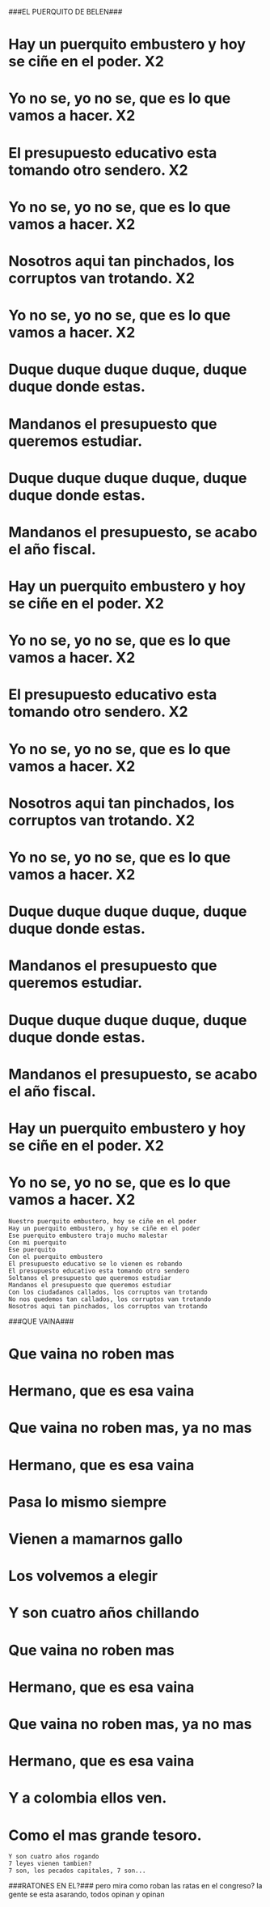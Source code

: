 <!--inicia EL BURRITO DE BELEN-->
###EL PUERQUITO DE BELEN###

# Hay un puerquito embustero y hoy se ciñe en el poder. X2
# Yo no se, yo no se, que es lo que vamos a hacer. X2
# El presupuesto educativo esta tomando otro sendero. X2
# Yo no se, yo no se, que es lo que vamos a hacer. X2
# Nosotros aqui tan pinchados, los corruptos van trotando. X2
# Yo no se, yo no se, que es lo que vamos a hacer. X2

# Duque duque duque duque, duque duque donde estas.
# Mandanos el presupuesto que queremos estudiar.
# Duque duque duque duque, duque duque donde estas.
# Mandanos el presupuesto, se acabo el año fiscal.

# Hay un puerquito embustero y hoy se ciñe en el poder. X2
# Yo no se, yo no se, que es lo que vamos a hacer. X2
# El presupuesto educativo esta tomando otro sendero. X2
# Yo no se, yo no se, que es lo que vamos a hacer. X2
# Nosotros aqui tan pinchados, los corruptos van trotando. X2
# Yo no se, yo no se, que es lo que vamos a hacer. X2

# Duque duque duque duque, duque duque donde estas.
# Mandanos el presupuesto que queremos estudiar.
# Duque duque duque duque, duque duque donde estas.
# Mandanos el presupuesto, se acabo el año fiscal.

# Hay un puerquito embustero y hoy se ciñe en el poder. X2
# Yo no se, yo no se, que es lo que vamos a hacer. X2

	Nuestro puerquito embustero, hoy se ciñe en el poder
	Hay un puerquito embustero, y hoy se ciñe en el poder
	Ese puerquito embustero trajo mucho malestar
	Con mi puerquito
	Ese puerquito
	Con el puerquito embustero
	El presupuesto educativo se lo vienen es robando
	El presupuesto educativo esta tomando otro sendero
	Soltanos el presupuesto que queremos estudiar
	Mandanos el presupuesto que queremos estudiar
	Con los ciudadanos callados, los corruptos van trotando
	No nos quedemos tan callados, los corruptos van trotando
	Nosotros aqui tan pinchados, los corruptos van trotando
<!--termina EL BURRITO DE BELEN-->

<!--inicia TUTAINA TUTURUMAINA-->
###QUE VAINA###

# Que vaina no roben mas
# Hermano, que es esa vaina
# Que vaina no roben mas, ya no mas
# Hermano, que es esa vaina

# Pasa lo mismo siempre
# Vienen a mamarnos gallo
# Los volvemos a elegir
# Y son cuatro años chillando

# Que vaina no roben mas
# Hermano, que es esa vaina
# Que vaina no roben mas, ya no mas
# Hermano, que es esa vaina

# Y a colombia ellos ven.
# Como el mas grande tesoro.

	Y son cuatro años rogando
	7 leyes vienen tambien?
	7 son, los pecados capitales, 7 son...
<!--termina TUTAINA TUTURUMAINA-->

<!--inicia LOS PECES EN EL RIO-->
###RATONES EN EL?###
	pero mira como roban las ratas en el congreso?
	la gente se esta asarando, todos opinan y opinan
<!--termina LOS PECES EN EL RIO-->